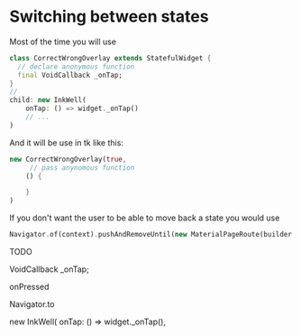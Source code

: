 # Switching between states


Most of the time you will use 
```dart
class CorrectWrongOverlay extends StatefulWidget {
  // declare anonymous function
  final VoidCallback _onTap;
}
//
child: new InkWell(
    onTap: () => widget._onTap()
    // ...
)
```
And it will be use in tk like this:
```dart
new CorrectWrongOverlay(true, 
     // pass anynomous function
    () {

    }
)
```

If you don't want the user to be able to move back a state you would use
```dart
Navigator.of(context).pushAndRemoveUntil(new MaterialPageRoute(builder: (BuildContext context) => new ScorePage(quiz.score, quiz.length)), (Route route) => route == null)
```



TODO

VoidCallback _onTap;

onPressed

Navigator.to


new InkWell(
          onTap: () => widget._onTap(),
